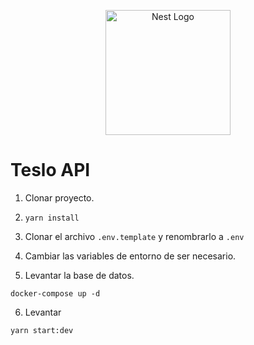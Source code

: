 <p align="center">
  <a href="http://nestjs.com/" target="blank"><img src="https://nestjs.com/img/logo-small.svg" width="200" alt="Nest Logo" /></a>
</p>

# Teslo API

1. Clonar proyecto.

2. ```yarn install```

3. Clonar el archivo ```.env.template``` y renombrarlo a ```.env```

4. Cambiar las variables de entorno de ser necesario.

5. Levantar la base de datos.
```
docker-compose up -d
```

6. Levantar
```
yarn start:dev
```

